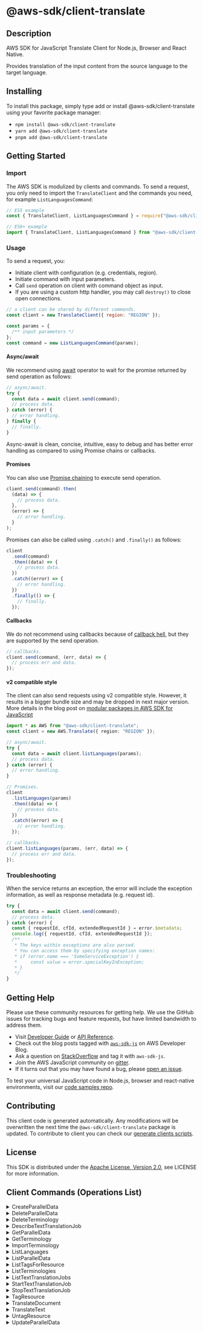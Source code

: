 <!-- generated file, do not edit directly -->

# @aws-sdk/client-translate

## Description

AWS SDK for JavaScript Translate Client for Node.js, Browser and React Native.

<p>Provides translation of the input content from the source language to the target language.</p>

## Installing

To install this package, simply type add or install @aws-sdk/client-translate
using your favorite package manager:

- `npm install @aws-sdk/client-translate`
- `yarn add @aws-sdk/client-translate`
- `pnpm add @aws-sdk/client-translate`

## Getting Started

### Import

The AWS SDK is modulized by clients and commands.
To send a request, you only need to import the `TranslateClient` and
the commands you need, for example `ListLanguagesCommand`:

```js
// ES5 example
const { TranslateClient, ListLanguagesCommand } = require("@aws-sdk/client-translate");
```

```ts
// ES6+ example
import { TranslateClient, ListLanguagesCommand } from "@aws-sdk/client-translate";
```

### Usage

To send a request, you:

- Initiate client with configuration (e.g. credentials, region).
- Initiate command with input parameters.
- Call `send` operation on client with command object as input.
- If you are using a custom http handler, you may call `destroy()` to close open connections.

```js
// a client can be shared by different commands.
const client = new TranslateClient({ region: "REGION" });

const params = {
  /** input parameters */
};
const command = new ListLanguagesCommand(params);
```

#### Async/await

We recommend using [await](https://developer.mozilla.org/en-US/docs/Web/JavaScript/Reference/Operators/await)
operator to wait for the promise returned by send operation as follows:

```js
// async/await.
try {
  const data = await client.send(command);
  // process data.
} catch (error) {
  // error handling.
} finally {
  // finally.
}
```

Async-await is clean, concise, intuitive, easy to debug and has better error handling
as compared to using Promise chains or callbacks.

#### Promises

You can also use [Promise chaining](https://developer.mozilla.org/en-US/docs/Web/JavaScript/Guide/Using_promises#chaining)
to execute send operation.

```js
client.send(command).then(
  (data) => {
    // process data.
  },
  (error) => {
    // error handling.
  }
);
```

Promises can also be called using `.catch()` and `.finally()` as follows:

```js
client
  .send(command)
  .then((data) => {
    // process data.
  })
  .catch((error) => {
    // error handling.
  })
  .finally(() => {
    // finally.
  });
```

#### Callbacks

We do not recommend using callbacks because of [callback hell](http://callbackhell.com/),
but they are supported by the send operation.

```js
// callbacks.
client.send(command, (err, data) => {
  // process err and data.
});
```

#### v2 compatible style

The client can also send requests using v2 compatible style.
However, it results in a bigger bundle size and may be dropped in next major version. More details in the blog post
on [modular packages in AWS SDK for JavaScript](https://aws.amazon.com/blogs/developer/modular-packages-in-aws-sdk-for-javascript/)

```ts
import * as AWS from "@aws-sdk/client-translate";
const client = new AWS.Translate({ region: "REGION" });

// async/await.
try {
  const data = await client.listLanguages(params);
  // process data.
} catch (error) {
  // error handling.
}

// Promises.
client
  .listLanguages(params)
  .then((data) => {
    // process data.
  })
  .catch((error) => {
    // error handling.
  });

// callbacks.
client.listLanguages(params, (err, data) => {
  // process err and data.
});
```

### Troubleshooting

When the service returns an exception, the error will include the exception information,
as well as response metadata (e.g. request id).

```js
try {
  const data = await client.send(command);
  // process data.
} catch (error) {
  const { requestId, cfId, extendedRequestId } = error.$metadata;
  console.log({ requestId, cfId, extendedRequestId });
  /**
   * The keys within exceptions are also parsed.
   * You can access them by specifying exception names:
   * if (error.name === 'SomeServiceException') {
   *     const value = error.specialKeyInException;
   * }
   */
}
```

## Getting Help

Please use these community resources for getting help.
We use the GitHub issues for tracking bugs and feature requests, but have limited bandwidth to address them.

- Visit [Developer Guide](https://docs.aws.amazon.com/sdk-for-javascript/v3/developer-guide/welcome.html)
  or [API Reference](https://docs.aws.amazon.com/AWSJavaScriptSDK/v3/latest/index.html).
- Check out the blog posts tagged with [`aws-sdk-js`](https://aws.amazon.com/blogs/developer/tag/aws-sdk-js/)
  on AWS Developer Blog.
- Ask a question on [StackOverflow](https://stackoverflow.com/questions/tagged/aws-sdk-js) and tag it with `aws-sdk-js`.
- Join the AWS JavaScript community on [gitter](https://gitter.im/aws/aws-sdk-js-v3).
- If it turns out that you may have found a bug, please [open an issue](https://github.com/aws/aws-sdk-js-v3/issues/new/choose).

To test your universal JavaScript code in Node.js, browser and react-native environments,
visit our [code samples repo](https://github.com/aws-samples/aws-sdk-js-tests).

## Contributing

This client code is generated automatically. Any modifications will be overwritten the next time the `@aws-sdk/client-translate` package is updated.
To contribute to client you can check our [generate clients scripts](https://github.com/aws/aws-sdk-js-v3/tree/main/scripts/generate-clients).

## License

This SDK is distributed under the
[Apache License, Version 2.0](http://www.apache.org/licenses/LICENSE-2.0),
see LICENSE for more information.

## Client Commands (Operations List)

<details>
<summary>
CreateParallelData
</summary>

[Command API Reference](https://docs.aws.amazon.com/AWSJavaScriptSDK/v3/latest/client/translate/command/CreateParallelDataCommand/) / [Input](https://docs.aws.amazon.com/AWSJavaScriptSDK/v3/latest/Package/-aws-sdk-client-translate/Interface/CreateParallelDataCommandInput/) / [Output](https://docs.aws.amazon.com/AWSJavaScriptSDK/v3/latest/Package/-aws-sdk-client-translate/Interface/CreateParallelDataCommandOutput/)

</details>
<details>
<summary>
DeleteParallelData
</summary>

[Command API Reference](https://docs.aws.amazon.com/AWSJavaScriptSDK/v3/latest/client/translate/command/DeleteParallelDataCommand/) / [Input](https://docs.aws.amazon.com/AWSJavaScriptSDK/v3/latest/Package/-aws-sdk-client-translate/Interface/DeleteParallelDataCommandInput/) / [Output](https://docs.aws.amazon.com/AWSJavaScriptSDK/v3/latest/Package/-aws-sdk-client-translate/Interface/DeleteParallelDataCommandOutput/)

</details>
<details>
<summary>
DeleteTerminology
</summary>

[Command API Reference](https://docs.aws.amazon.com/AWSJavaScriptSDK/v3/latest/client/translate/command/DeleteTerminologyCommand/) / [Input](https://docs.aws.amazon.com/AWSJavaScriptSDK/v3/latest/Package/-aws-sdk-client-translate/Interface/DeleteTerminologyCommandInput/) / [Output](https://docs.aws.amazon.com/AWSJavaScriptSDK/v3/latest/Package/-aws-sdk-client-translate/Interface/DeleteTerminologyCommandOutput/)

</details>
<details>
<summary>
DescribeTextTranslationJob
</summary>

[Command API Reference](https://docs.aws.amazon.com/AWSJavaScriptSDK/v3/latest/client/translate/command/DescribeTextTranslationJobCommand/) / [Input](https://docs.aws.amazon.com/AWSJavaScriptSDK/v3/latest/Package/-aws-sdk-client-translate/Interface/DescribeTextTranslationJobCommandInput/) / [Output](https://docs.aws.amazon.com/AWSJavaScriptSDK/v3/latest/Package/-aws-sdk-client-translate/Interface/DescribeTextTranslationJobCommandOutput/)

</details>
<details>
<summary>
GetParallelData
</summary>

[Command API Reference](https://docs.aws.amazon.com/AWSJavaScriptSDK/v3/latest/client/translate/command/GetParallelDataCommand/) / [Input](https://docs.aws.amazon.com/AWSJavaScriptSDK/v3/latest/Package/-aws-sdk-client-translate/Interface/GetParallelDataCommandInput/) / [Output](https://docs.aws.amazon.com/AWSJavaScriptSDK/v3/latest/Package/-aws-sdk-client-translate/Interface/GetParallelDataCommandOutput/)

</details>
<details>
<summary>
GetTerminology
</summary>

[Command API Reference](https://docs.aws.amazon.com/AWSJavaScriptSDK/v3/latest/client/translate/command/GetTerminologyCommand/) / [Input](https://docs.aws.amazon.com/AWSJavaScriptSDK/v3/latest/Package/-aws-sdk-client-translate/Interface/GetTerminologyCommandInput/) / [Output](https://docs.aws.amazon.com/AWSJavaScriptSDK/v3/latest/Package/-aws-sdk-client-translate/Interface/GetTerminologyCommandOutput/)

</details>
<details>
<summary>
ImportTerminology
</summary>

[Command API Reference](https://docs.aws.amazon.com/AWSJavaScriptSDK/v3/latest/client/translate/command/ImportTerminologyCommand/) / [Input](https://docs.aws.amazon.com/AWSJavaScriptSDK/v3/latest/Package/-aws-sdk-client-translate/Interface/ImportTerminologyCommandInput/) / [Output](https://docs.aws.amazon.com/AWSJavaScriptSDK/v3/latest/Package/-aws-sdk-client-translate/Interface/ImportTerminologyCommandOutput/)

</details>
<details>
<summary>
ListLanguages
</summary>

[Command API Reference](https://docs.aws.amazon.com/AWSJavaScriptSDK/v3/latest/client/translate/command/ListLanguagesCommand/) / [Input](https://docs.aws.amazon.com/AWSJavaScriptSDK/v3/latest/Package/-aws-sdk-client-translate/Interface/ListLanguagesCommandInput/) / [Output](https://docs.aws.amazon.com/AWSJavaScriptSDK/v3/latest/Package/-aws-sdk-client-translate/Interface/ListLanguagesCommandOutput/)

</details>
<details>
<summary>
ListParallelData
</summary>

[Command API Reference](https://docs.aws.amazon.com/AWSJavaScriptSDK/v3/latest/client/translate/command/ListParallelDataCommand/) / [Input](https://docs.aws.amazon.com/AWSJavaScriptSDK/v3/latest/Package/-aws-sdk-client-translate/Interface/ListParallelDataCommandInput/) / [Output](https://docs.aws.amazon.com/AWSJavaScriptSDK/v3/latest/Package/-aws-sdk-client-translate/Interface/ListParallelDataCommandOutput/)

</details>
<details>
<summary>
ListTagsForResource
</summary>

[Command API Reference](https://docs.aws.amazon.com/AWSJavaScriptSDK/v3/latest/client/translate/command/ListTagsForResourceCommand/) / [Input](https://docs.aws.amazon.com/AWSJavaScriptSDK/v3/latest/Package/-aws-sdk-client-translate/Interface/ListTagsForResourceCommandInput/) / [Output](https://docs.aws.amazon.com/AWSJavaScriptSDK/v3/latest/Package/-aws-sdk-client-translate/Interface/ListTagsForResourceCommandOutput/)

</details>
<details>
<summary>
ListTerminologies
</summary>

[Command API Reference](https://docs.aws.amazon.com/AWSJavaScriptSDK/v3/latest/client/translate/command/ListTerminologiesCommand/) / [Input](https://docs.aws.amazon.com/AWSJavaScriptSDK/v3/latest/Package/-aws-sdk-client-translate/Interface/ListTerminologiesCommandInput/) / [Output](https://docs.aws.amazon.com/AWSJavaScriptSDK/v3/latest/Package/-aws-sdk-client-translate/Interface/ListTerminologiesCommandOutput/)

</details>
<details>
<summary>
ListTextTranslationJobs
</summary>

[Command API Reference](https://docs.aws.amazon.com/AWSJavaScriptSDK/v3/latest/client/translate/command/ListTextTranslationJobsCommand/) / [Input](https://docs.aws.amazon.com/AWSJavaScriptSDK/v3/latest/Package/-aws-sdk-client-translate/Interface/ListTextTranslationJobsCommandInput/) / [Output](https://docs.aws.amazon.com/AWSJavaScriptSDK/v3/latest/Package/-aws-sdk-client-translate/Interface/ListTextTranslationJobsCommandOutput/)

</details>
<details>
<summary>
StartTextTranslationJob
</summary>

[Command API Reference](https://docs.aws.amazon.com/AWSJavaScriptSDK/v3/latest/client/translate/command/StartTextTranslationJobCommand/) / [Input](https://docs.aws.amazon.com/AWSJavaScriptSDK/v3/latest/Package/-aws-sdk-client-translate/Interface/StartTextTranslationJobCommandInput/) / [Output](https://docs.aws.amazon.com/AWSJavaScriptSDK/v3/latest/Package/-aws-sdk-client-translate/Interface/StartTextTranslationJobCommandOutput/)

</details>
<details>
<summary>
StopTextTranslationJob
</summary>

[Command API Reference](https://docs.aws.amazon.com/AWSJavaScriptSDK/v3/latest/client/translate/command/StopTextTranslationJobCommand/) / [Input](https://docs.aws.amazon.com/AWSJavaScriptSDK/v3/latest/Package/-aws-sdk-client-translate/Interface/StopTextTranslationJobCommandInput/) / [Output](https://docs.aws.amazon.com/AWSJavaScriptSDK/v3/latest/Package/-aws-sdk-client-translate/Interface/StopTextTranslationJobCommandOutput/)

</details>
<details>
<summary>
TagResource
</summary>

[Command API Reference](https://docs.aws.amazon.com/AWSJavaScriptSDK/v3/latest/client/translate/command/TagResourceCommand/) / [Input](https://docs.aws.amazon.com/AWSJavaScriptSDK/v3/latest/Package/-aws-sdk-client-translate/Interface/TagResourceCommandInput/) / [Output](https://docs.aws.amazon.com/AWSJavaScriptSDK/v3/latest/Package/-aws-sdk-client-translate/Interface/TagResourceCommandOutput/)

</details>
<details>
<summary>
TranslateDocument
</summary>

[Command API Reference](https://docs.aws.amazon.com/AWSJavaScriptSDK/v3/latest/client/translate/command/TranslateDocumentCommand/) / [Input](https://docs.aws.amazon.com/AWSJavaScriptSDK/v3/latest/Package/-aws-sdk-client-translate/Interface/TranslateDocumentCommandInput/) / [Output](https://docs.aws.amazon.com/AWSJavaScriptSDK/v3/latest/Package/-aws-sdk-client-translate/Interface/TranslateDocumentCommandOutput/)

</details>
<details>
<summary>
TranslateText
</summary>

[Command API Reference](https://docs.aws.amazon.com/AWSJavaScriptSDK/v3/latest/client/translate/command/TranslateTextCommand/) / [Input](https://docs.aws.amazon.com/AWSJavaScriptSDK/v3/latest/Package/-aws-sdk-client-translate/Interface/TranslateTextCommandInput/) / [Output](https://docs.aws.amazon.com/AWSJavaScriptSDK/v3/latest/Package/-aws-sdk-client-translate/Interface/TranslateTextCommandOutput/)

</details>
<details>
<summary>
UntagResource
</summary>

[Command API Reference](https://docs.aws.amazon.com/AWSJavaScriptSDK/v3/latest/client/translate/command/UntagResourceCommand/) / [Input](https://docs.aws.amazon.com/AWSJavaScriptSDK/v3/latest/Package/-aws-sdk-client-translate/Interface/UntagResourceCommandInput/) / [Output](https://docs.aws.amazon.com/AWSJavaScriptSDK/v3/latest/Package/-aws-sdk-client-translate/Interface/UntagResourceCommandOutput/)

</details>
<details>
<summary>
UpdateParallelData
</summary>

[Command API Reference](https://docs.aws.amazon.com/AWSJavaScriptSDK/v3/latest/client/translate/command/UpdateParallelDataCommand/) / [Input](https://docs.aws.amazon.com/AWSJavaScriptSDK/v3/latest/Package/-aws-sdk-client-translate/Interface/UpdateParallelDataCommandInput/) / [Output](https://docs.aws.amazon.com/AWSJavaScriptSDK/v3/latest/Package/-aws-sdk-client-translate/Interface/UpdateParallelDataCommandOutput/)

</details>
